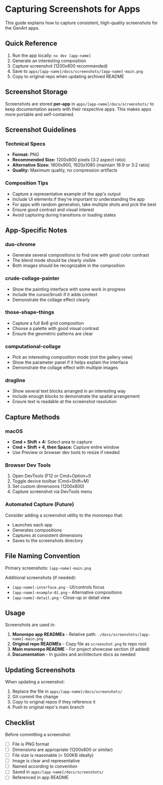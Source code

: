 # Capturing Screenshots for Apps

This guide explains how to capture consistent, high-quality screenshots for the GenArt apps.

## Quick Reference

1. Run the app locally: `nx dev [app-name]`
2. Generate an interesting composition
3. Capture screenshot (1200x800 recommended)
4. Save to `apps/[app-name]/docs/screenshots/[app-name]-main.png`
5. Copy to original repo when updating archived README

## Screenshot Storage

Screenshots are stored **per-app** in `apps/[app-name]/docs/screenshots/` to keep documentation assets with their respective apps. This makes apps more portable and self-contained.

## Screenshot Guidelines

### Technical Specs

- **Format:** PNG
- **Recommended Size:** 1200x800 pixels (3:2 aspect ratio)
- **Alternative Sizes:** 1600x900, 1920x1080 (maintain 16:9 or 3:2 ratio)
- **Quality:** Maximum quality, no compression artifacts

### Composition Tips

- Capture a representative example of the app's output
- Include UI elements if they're important to understanding the app
- For apps with random generation, take multiple shots and pick the best
- Ensure good contrast and visual interest
- Avoid capturing during transitions or loading states

## App-Specific Notes

### duo-chrome

- Generate several compositions to find one with good color contrast
- The blend mode should be clearly visible
- Both images should be recognizable in the composition

### crude-collage-painter

- Show the painting interface with some work in progress
- Include the cursor/brush if it adds context
- Demonstrate the collage effect clearly

### those-shape-things

- Capture a full 8x8 grid composition
- Choose a palette with good visual contrast
- Ensure the geometric patterns are clear

### computational-collage

- Pick an interesting composition mode (not the gallery view)
- Show the parameter panel if it helps explain the interface
- Demonstrate the collage effect with multiple images

### dragline

- Show several text blocks arranged in an interesting way
- Include enough blocks to demonstrate the spatial arrangement
- Ensure text is readable at the screenshot resolution

## Capture Methods

### macOS

- **Cmd + Shift + 4:** Select area to capture
- **Cmd + Shift + 4, then Space:** Capture entire window
- Use Preview or browser dev tools to resize if needed

### Browser Dev Tools

1. Open DevTools (F12 or Cmd+Option+I)
2. Toggle device toolbar (Cmd+Shift+M)
3. Set custom dimensions (1200x800)
4. Capture screenshot via DevTools menu

### Automated Capture (Future)

Consider adding a screenshot utility to the monorepo that:

- Launches each app
- Generates compositions
- Captures at consistent dimensions
- Saves to the screenshots directory

## File Naming Convention

Primary screenshots: `[app-name]-main.png`

Additional screenshots (if needed):

- `[app-name]-interface.png` - UI/controls focus
- `[app-name]-example-01.png` - Alternative compositions
- `[app-name]-detail.png` - Close-up or detail view

## Usage

Screenshots are used in:

1. **Monorepo app READMEs** - Relative path: `./docs/screenshots/[app-name]-main.png`
2. **Original repo READMEs** - Copy file as `screenshot.png` to repo root
3. **Main monorepo README** - For project showcase section (if added)
4. **Documentation** - In guides and architecture docs as needed

## Updating Screenshots

When updating a screenshot:

1. Replace the file in `apps/[app-name]/docs/screenshots/`
2. Git commit the change
3. Copy to original repos if they reference it
4. Push to original repo's main branch

## Checklist

Before committing a screenshot:

- [ ] File is PNG format
- [ ] Dimensions are appropriate (1200x800 or similar)
- [ ] File size is reasonable (< 500KB ideally)
- [ ] Image is clear and representative
- [ ] Named according to convention
- [ ] Saved in `apps/[app-name]/docs/screenshots/`
- [ ] Referenced in app README
